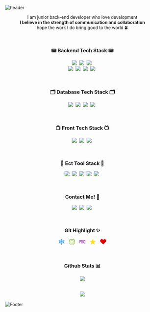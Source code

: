 ![header](https://capsule-render.vercel.app/api?type=waving&color=auto&height=200&section=header&text=Hi,There%20👋&fontSize=50&animation=twinkling)

<p align="center"> I am junior back-end developer who love development <br/>
  <b>I believe in the strength of communication and collaboration</b> <br/>
hope the work I do bring good to the world 🍀</p>
<br/>

<h3 align="center">📟 Backend Tech Stack 📟</h3>
<p align="center">
  <img src="https://img.shields.io/badge/ES6-F7DF1E?style=flat&logo=javascript&logoColor=white"/></a>&nbsp 
  <img src="https://img.shields.io/badge/TypeScript-3178C6?style=flat&logo=ts-node&logoColor=white"/></a>&nbsp
  <img src="https://img.shields.io/badge/Python-3766AB?style=flat&logo=Python&logoColor=white"/>&nbsp<br/>
  <img src="https://img.shields.io/badge/NodeJS-11B48A?style=flat&logo=Node.js&logoColor=white"/></a>&nbsp
  <img src="https://img.shields.io/badge/Express-00599C?style=flat&logo=express&logoColor=white"/></a>&nbsp
  <img src="https://img.shields.io/badge/Django-092E20?style=flat&logo=Django&logoColor=white"/>&nbsp
  <img src="https://img.shields.io/badge/AWS-232F3E?style=flat&logo=amazon-aws&logoColor=white"/>&nbsp
</p>

<br/>

<h3 align="center">🗂️ Database Tech Stack 🗂️</h3>
<p align="center">
  <img src="https://img.shields.io/badge/Maria-00599C?style=flat&logo=mariadb&logoColor=white"/></a>&nbsp
  <img src="https://img.shields.io/badge/MySQL-4479A1?style=flat&logo=MySql&logoColor=white"/>&nbsp
  <img src="https://img.shields.io/badge/MongoDB-47A248?style=flat&logo=MongoDB&logoColor=white"/>&nbsp
  <img src="https://img.shields.io/badge/Sequelize-A8B9CC?style=flat&logo=Sequelize&logoColor=white"/></a>&nbsp 
</p>

<br/>

<h3 align="center">📺 Front Tech Stack 📺</h3>
<p align="center">
  <img src="https://img.shields.io/badge/css-1572B6?style=flat&logo=css3&logoColor=white"/></a>&nbsp
  <img src="https://img.shields.io/badge/ejs-00599C?style=fla&logo=AzurePipelines&logoColor=white"/></a>&nbsp
  <img src="https://img.shields.io/badge/HTML-00599C?style=flat&logo=html5&logoColor=white"/></a>&nbsp
</p>

<br/>

<h3 align="center">📎 Ect Tool Stack 📎</h3>
<p align="center">
  <img src="https://img.shields.io/badge/aws-333664?style=flat&logo=amazon-aws&logoColor=white"/></a>&nbsp
  <img src="https://img.shields.io/badge/Visual Studio Code-DB3552?style=flat-square&logo=visualstudiocode&logoColor=white"/></a>&nbsp
  <img src="https://img.shields.io/badge/Eclipse IDE-11B48A?style=flat&logo=EclipseIDE&logoColor=white"/></a>&nbsp
  <img src="https://img.shields.io/badge/PyCharm-000000?style=flat&logo=PyCharm&logoColor=white"/></a>&nbsp
  <img src="https://img.shields.io/badge/GitHub-333664?style=flat&logo=GitHub&logoColor=white"/></a>&nbsp
</p>

<br/>

<h3 align="center">Contact Me! 💌</h3>
<p align="center">
  <a href="https://velog.io/@inah-_-"><img src="https://img.shields.io/badge/Blog-11B48A?         style=flat&logo=Vimeo&logoColor=white&link=https://velog.io/@-_-"/></a>&nbsp
  <a href="mailto:hyejooworld@gmail.com"><img src="https://img.shields.io/badge/GMAIL-EA4335?style=flat-square&logo=Gmail&logoColor=white&link=hyejooworld@gmail.com"/></a>&nbsp
  <a href="mailto:choiinah@kakao.com"><img src="https://img.shields.io/badge/KaKaoMail-FFCD00?style=flat-square&logo=KakaoTalk&logoColor=white&link=choiinah@kakao.com"/></a>&nbsp
</p>

<br/>

<h3 align="center">Git Highlight ✨</h3>
<p align="center"><a href='https://archiveprogram.github.com/'><img src='https://raw.githubusercontent.com/acervenky/animated-github-badges/master/assets/acbadge.gif' width='20' height='20'></a> <a href='https://docs.github.com/en/developers'><img src='https://raw.githubusercontent.com/acervenky/animated-github-badges/master/assets/devbadge.gif' width='20' height='20'></a> <a href='https://github.com/pricing'><img src='https://raw.githubusercontent.com/acervenky/animated-github-badges/master/assets/pro.gif' width='20' height='20'></a> <a href='https://stars.github.com/'><img src='https://raw.githubusercontent.com/acervenky/animated-github-badges/master/assets/starbadge.gif' width='20' height='20'></a> <a href='https://docs.github.com/en/github/supporting-the-open-source-community-with-github-sponsors'><img src='https://raw.githubusercontent.com/acervenky/animated-github-badges/master/assets/sponsorbadge.gif' width='20' height='20'></a>
</p>

<br/>

<h3 align="center">Github Stats 📊</h3>
<div align="center" style="text-align:center;">

  <a href="https://github.com/InahChoi">
    <img align="center" src="https://github-readme-stats.vercel.app/api?username=InahChoi&hide=contribs,prs&show_icons=true&include_all_commits=true" />
  </a>
<!--   <br/>
  <a href="https://github.com/InahChoi">
    <img align="center" src="https://github-readme-stats.vercel.app/api/top-langs/?username=InahChoi&layout=compact&show_icons=true&show_owner=ture&hide=Objective%2DC,c,scss,shell,ruby,dart,swift,html,css" />
  </a> -->
  <br/><br/><br/>
  <a href="https://hits.seeyoufarm.com"><img src="https://hits.seeyoufarm.com/api/count/incr/badge.svg?url=https%3A%2F%2Fgithub.com%2FInahChoi&count_bg=%23DEDEDE&title_bg=%231A92DC&icon=github.svg&icon_color=%23FFFFFF&title=hits&edge_flat=false"/></a>
</div>

![Footer](https://capsule-render.vercel.app/api?type=waving&color=auto&height=100&section=footer)
